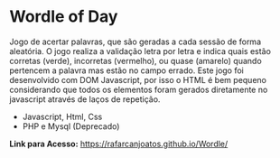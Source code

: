# Wordle of Day
Jogo de acertar palavras, que são geradas a cada sessão de forma aleatória.
O jogo realiza a validação letra por letra e indica quais estão corretas (verde), incorretas (vermelho), ou quase (amarelo) quando pertencem a palavra mas estão no campo errado.
Este jogo foi desenvolvido com DOM Javascript, por isso o HTML é bem pequeno considerando que todos os elementos foram gerados diretamente no javascript através de laços de repetição.


- Javascript, Html, Css
- PHP e Mysql (Deprecado)
  
**Link para Acesso:** https://rafarcanjoatos.github.io/Wordle/
